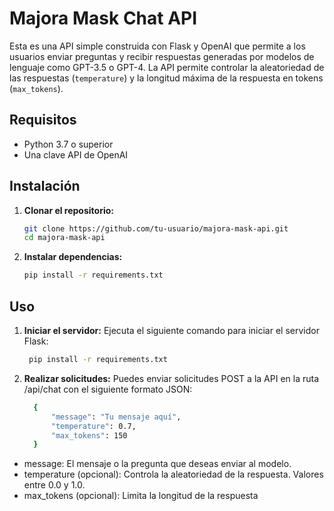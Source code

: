 # Majora Mask Chat API

Esta es una API simple construida con Flask y OpenAI que permite a los usuarios enviar preguntas y recibir respuestas generadas por modelos de lenguaje como GPT-3.5 o GPT-4. La API permite controlar la aleatoriedad de las respuestas (`temperature`) y la longitud máxima de la respuesta en tokens (`max_tokens`).

## Requisitos

- Python 3.7 o superior
- Una clave API de OpenAI

## Instalación

1. **Clonar el repositorio:**
   
   ```bash
   git clone https://github.com/tu-usuario/majora-mask-api.git
   cd majora-mask-api
   
3. **Instalar dependencias:**
   
   ```bash
   pip install -r requirements.txt
   
## Uso

1. **Iniciar el servidor:**
   Ejecuta el siguiente comando para iniciar el servidor Flask:
   
    ```bash
     pip install -r requirements.txt

3. **Realizar solicitudes:**
    Puedes enviar solicitudes POST a la API en la ruta /api/chat con el siguiente formato JSON:
   
    ```bash
      {
          "message": "Tu mensaje aquí",
          "temperature": 0.7,
          "max_tokens": 150
      }
* message: El mensaje o la pregunta que deseas enviar al modelo.
* temperature (opcional): Controla la aleatoriedad de la respuesta. Valores entre 0.0 y 1.0.
* max_tokens (opcional): Limita la longitud de la respuesta
